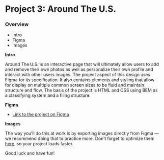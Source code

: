 # Project 3: Around The U.S.

### Overview  

* Intro  
* Figma  
* Images  
  
**Intro**
  
Around The U.S. is an interactive page that will ultimately allow users to add and remove their own photos as well as personalize their own profile and interact with other users images. The project aspect of this design uses Figma for its specification. It also contains elements and styling that allow for display on multiple common screen sizes to be fluid and maintain structure and flow. The basis of the project is HTML and CSS using BEM as a classifying system and a filing structure.   
  
**Figma**  
  
* [Link to the project on Figma](https://www.figma.com/file/ii4xxsJ0ghevUOcssTlHZv/Sprint-3%3A-Around-the-US?node-id=0%3A1)  
  
**Images**  
  
The way you'll do this at work is by exporting images directly from Figma — we recommend doing that to practice more. Don't forget to optimize them [here](https://tinypng.com/), so your project loads faster. 
  
Good luck and have fun!
